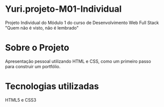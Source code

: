 # Yuri.projeto-M01-Individual
Projeto Individual do Módulo 1 do curso de Desenvolvimento Web Full Stack "Quem não é visto, não é lembrado"

# Sobre o Projeto
Apresentação pessoal utilizando HTML e CSS, como um primeiro passo para construir um portfólio.

# Tecnologias utilizadas
HTML5 e CSS3
